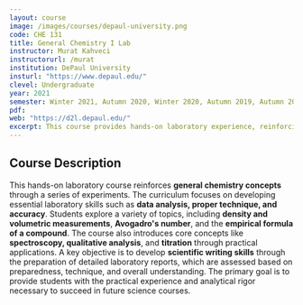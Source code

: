 ```yaml
---
layout: course
image: /images/courses/depaul-university.png
code: CHE 131
title: General Chemistry I Lab
instructor: Murat Kahveci
instructorurl: /murat
institution: DePaul University
insturl: "https://www.depaul.edu/"
clevel: Undergraduate
year: 2021
semester: Winter 2021, Autumn 2020, Winter 2020, Autumn 2019, Autumn 2018, Winter 2017, and Autumn 2017
pdf:
web: "https://d2l.depaul.edu/"
excerpt: This course provides hands-on laboratory experience, reinforcing general chemistry concepts through experiments and developing scientific writing and inquiry skills.
---
```


## Course Description
This hands-on laboratory course reinforces **general chemistry concepts** through a series of experiments. The curriculum focuses on developing essential laboratory skills such as **data analysis, proper technique, and accuracy**. Students explore a variety of topics, including **density and volumetric measurements**, **Avogadro's number**, and the **empirical formula of a compound**. The course also introduces core concepts like **spectroscopy, qualitative analysis**, and **titration** through practical applications. A key objective is to develop **scientific writing skills** through the preparation of detailed laboratory reports, which are assessed based on preparedness, technique, and overall understanding. The primary goal is to provide students with the practical experience and analytical rigor necessary to succeed in future science courses.